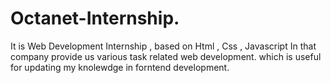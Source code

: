 # Octanet-Internship.
It is Web Development Internship , based on Html , Css , Javascript In that company provide us various task related web development. which is useful for updating my knolewdge in forntend development.
